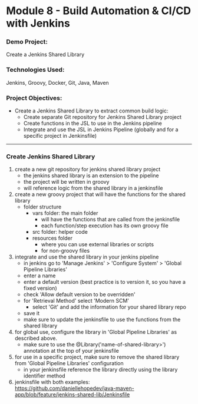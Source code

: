 # Module 8 - Build Automation & CI/CD with Jenkins

### Demo Project:
Create a Jenkins Shared Library

### Technologies Used:
Jenkins, Groovy, Docker, Git, Java, Maven

### Project Objectives:
- Create a Jenkins Shared Library to extract common build logic:
    - Create separate Git repository for Jenkins Shared Library project
    - Create functions in the JSL to use in the Jenkins pipeline
    - Integrate and use the JSL in Jenkins Pipeline (globally and for a specific project in Jenkinsfile)
---
### Create Jenkins Shared Library
1. create a new git repository for jenkins shared library project
    - the jenkins shared library is an extension to the pipeline
    - the project will be written in groovy
    - will reference logic from the shared library in a jenkinsfile
2. create a new groovy project that will have the functions for the shared library
    - folder structure
        - vars folder: the main folder
            - will have the functions that are called from the jenkinsfile
            - each function/step execution has its own groovy file
        - src folder: helper code
        - resources folder
            - where you can use external libraries or scripts
            - for non-groovy files
3. integrate and use the shared library in your jenkins pipeline
    - in jenkins go to 'Manage Jenkins' > 'Configure System' > 'Global Pipeline Libraries'
    - enter a name
    - enter a default version (best practice is to version it, so you have a fixed version)
    - check 'Allow default version to be overridden'
    - for 'Retrieval Method' select 'Modern SCM'
        - select 'Git' and add the information for your shared library repo
    - save it
    - make sure to update the jenkinsfile to use the functions from the shared library
4. for global use, configure the library in 'Global Pipeline Libraries' as described above.
    - make sure to use the @Library('name-of-shared-library>') annotation at the top of your jenkinsfile
5. for use in a specific project, make sure to remove the shared library from 'Global Pipeline Libraries' configuration
    - in your jenkinsfile reference the library directly using the library identifier method
6. jenkinsfile with both examples: https://github.com/daniellehopedev/java-maven-app/blob/feature/jenkins-shared-lib/Jenkinsfile